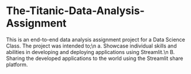 # The-Titanic-Data-Analysis-Assignment
This is an end-to-end data analysis assignment project for a Data Science Class.
The project was intended to;\n
a. Showcase individual skills and abilities in developing and deploying applications using Streamlit.\n
B. Sharing the developed applications to the world using the Streamlit share platform.
